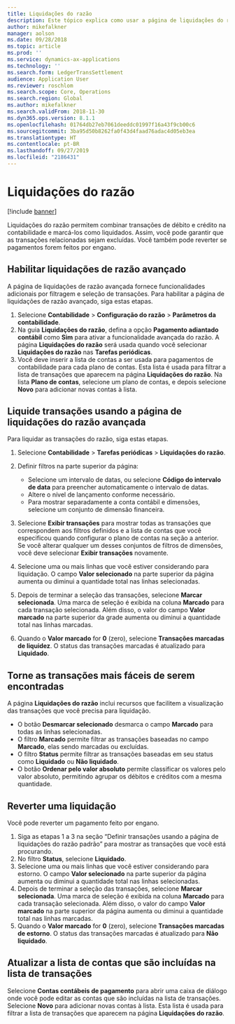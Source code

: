 ```yaml
---
title: Liquidações do razão
description: Este tópico explica como usar a página de liquidações do razão para liquidar as transações do razão e pagamentos revertidos.
author: mikefalkner
manager: aolson
ms.date: 09/28/2018
ms.topic: article
ms.prod: ''
ms.service: dynamics-ax-applications
ms.technology: ''
ms.search.form: LedgerTransSettlement
audience: Application User
ms.reviewer: roschlom
ms.search.scope: Core, Operations
ms.search.region: Global
ms.author: mikefalkner
ms.search.validFrom: 2018-11-30
ms.dyn365.ops.version: 8.1.1
ms.openlocfilehash: 01764db27eb7061deeddc01997f16a43f9cb00c6
ms.sourcegitcommit: 3ba95d50b8262fa0f43d4faad76adac4d05eb3ea
ms.translationtype: HT
ms.contentlocale: pt-BR
ms.lasthandoff: 09/27/2019
ms.locfileid: "2186431"
---
```

# <a name="ledger-settlements"></a>Liquidações do razão

[!include [banner](../includes/banner.md)]

Liquidações do razão permitem combinar transações de débito e crédito na contabilidade e marcá-los como liquidados. Assim, você pode garantir que as transações relacionadas sejam excluídas. Você também pode reverter se pagamentos forem feitos por engano.

## <a name="enable-advanced-ledger-settlements"></a>Habilitar liquidações de razão avançado

A página de liquidações de razão avançada fornece funcionalidades adicionais por filtragem e seleção de transações. Para habilitar a página de liquidações de razão avançado, siga estas etapas.

1. Selecione **Contabilidade** \> **Configuração do razão** \> **Parâmetros da contabilidade**. 
2. Na guia **Liquidações do razão**, defina a opção **Pagamento adiantado contábil** como **Sim** para ativar a funcionalidade avançada do razão. A página **Liquidações do razão** será usada quando você selecionar **Liquidações do razão** nas **Tarefas periódicas**. 
3. Você deve inserir a lista de contas a ser usada para pagamentos de contabilidade para cada plano de contas. Esta lista é usada para filtrar a lista de transações que aparecem na página **Liquidações do razão**. Na lista **Plano de contas**, selecione um plano de contas, e depois selecione **Novo** para adicionar novas contas à lista.

## <a name="settle-transactions-by-using-the-advanced-ledger-settlements-page"></a>Liquide transações usando a página de liquidações do razão avançada

Para liquidar as transações do razão, siga estas etapas.

1. Selecione **Contabilidade** \> **Tarefas periódicas** \> **Liquidações do razão**.
2. Definir filtros na parte superior da página:

    - Selecione um intervalo de datas, ou selecione **Código do intervalo de data** para preencher automaticamente o intervalo de datas.
    - Altere o nível de lançamento conforme necessário.
    - Para mostrar separadamente a conta contábil e dimensões, selecione um conjunto de dimensão financeira.

3. Selecione **Exibir transações** para mostrar todas as transações que correspondem aos filtros definidos e a lista de contas que você especificou quando configurar o plano de contas na seção a anterior. Se você alterar qualquer um desses conjuntos de filtros de dimensões, você deve selecionar **Exibir transações** novamente.
4. Selecione uma ou mais linhas que você estiver considerando para liquidação. O campo **Valor selecionado** na parte superior da página aumenta ou diminui a quantidade total nas linhas selecionadas.
5. Depois de terminar a seleção das transações, selecione **Marcar selecionada**. Uma marca de seleção é exibida na coluna **Marcado** para cada transação selecionada. Além disso, o valor do campo **Valor marcado** na parte superior da grade aumenta ou diminui a quantidade total nas linhas marcadas.
6. Quando o **Valor marcado** for **0** (zero), selecione **Transações marcadas de liquidez**. O status das transações marcadas é atualizado para **Liquidado**.

## <a name="make-transactions-easier-to-find"></a>Torne as transações mais fáceis de serem encontradas

A página **Liquidações do razão** inclui recursos que facilitem a visualização das transações que você precisa para liquidação.

- O botão **Desmarcar selecionado** desmarca o campo **Marcado** para todas as linhas selecionadas.
- O filtro **Marcado** permite filtrar as transações baseadas no campo **Marcado**, elas sendo marcadas ou excluídas.
- O filtro **Status** permite filtrar as transações baseadas em seu status como **Liquidado** ou **Não liquidado**.
- O botão **Ordenar pelo valor absoluto** permite classificar os valores pelo valor absoluto, permitindo agrupar os débitos e créditos com a mesma quantidade.

## <a name="reverse-a-settlement"></a>Reverter uma liquidação

Você pode reverter um pagamento feito por engano.

1. Siga as etapas 1 a 3 na seção “Definir transações usando a página de liquidações do razão padrão” para mostrar as transações que você está procurando.
2. No filtro **Status**, selecione **Liquidado**.
3. Selecione uma ou mais linhas que você estiver considerando para estorno. O campo **Valor selecionado** na parte superior da página aumenta ou diminui a quantidade total nas linhas selecionadas.
4. Depois de terminar a seleção das transações, selecione **Marcar selecionada**. Uma marca de seleção é exibida na coluna **Marcado** para cada transação selecionada. Além disso, o valor do campo **Valor marcado** na parte superior da página aumenta ou diminui a quantidade total nas linhas marcadas.
5. Quando o **Valor marcado** for **0** (zero), selecione **Transações marcadas de estorno**. O status das transações marcadas é atualizado para **Não liquidado**.

## <a name="update-the-list-of-accounts-that-are-included-in-the-list-of-transactions"></a>Atualizar a lista de contas que são incluídas na lista de transações

Selecione **Contas contábeis de pagamento** para abrir uma caixa de diálogo onde você pode editar as contas que são incluídas na lista de transações. Selecione **Novo** para adicionar novas contas à lista. Esta lista é usada para filtrar a lista de transações que aparecem na página **Liquidações do razão**.
